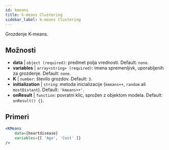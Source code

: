 ```yaml
---
id: kmeans
title: k-means Clustering
sidebar_label: k-means Clustering
---
```


Grozdenje K-means.

## Možnosti

* __data__ | `object (required)`: predmet polja vrednosti. Default: `none`.
* __variables__ | `array<string> (required)`: imena spremenljivk, uporabljenih za grozdenje. Default: `none`.
* __K__ | `number`: število grozdov. Default: `3`.
* __initialization__ | `string`: metoda inicializacije (`kmeans++`, `random` ali `mostDistant`). Default: `'kmeans++'`.
* __onResult__ | `function`: povratni klic, sprožen z objektom modela. Default: `onResult() {}`.


## Primeri

```jsx live
<KMeans 
    data={heartdisease} 
    variables={[ 'Age', 'Cost' ]}
/>
```

